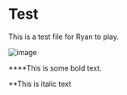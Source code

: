 # Test

This is a test file for Ryan to play.

![image](https://as1.ftcdn.net/jpg/02/46/81/14/500_F_246811446_iwTs5N49KbtB6jmLcdSeC12X1b1NGh9p.jpg)

****This is some bold text.

**This is italic text